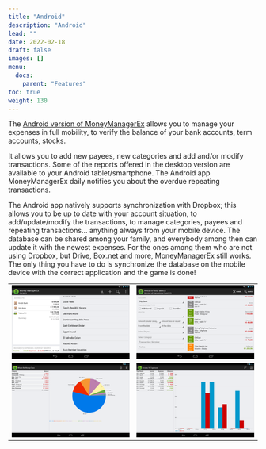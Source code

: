 ```yaml
---
title: "Android"
description: "Android"
lead: ""
date: 2022-02-18
draft: false
images: []
menu:
  docs:
    parent: "Features"
toc: true
weight: 130
---
```


The [Android version of MoneyManagerEx](https://android.moneymanagerex.org/) allows you to manage your expenses in full mobility, to verify the balance of your bank accounts, term accounts, stocks.

It allows you to add new payees, new categories and add and/or modify transactions. Some of the reports offered in the desktop version are available to your Android tablet/smartphone. The Android app MoneyManagerEx daily notifies you about the overdue repeating transactions.

The Android app natively supports synchronization with Dropbox; this allows you to be up to date with your account situation, to add/update/modify the transactions, to manage categories, payees and repeating transactions... anything always from your mobile device. The database can be shared among your family, and everybody among then can update it with the newest expenses. For the ones among them who are not using Dropbox, but Drive, Box.net and more, MoneyManagerEx still works. The only thing you have to do is synchronize the database on the mobile device with the correct application and the game is done!

|    |    |
| --- | --- |
| ![](android1.png) | ![](android2.png) |
| ![](android3.png) | ![](android4.png) |